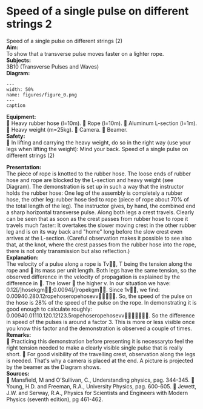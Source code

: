 # Speed of a single pulse on different strings  2  
 Speed of a single pulse on different strings (2)    
<b> Aim: </b>  
 To show that a transverse pulse moves faster on a lighter rope.    
<b> Subjects: </b>  
 3B10 (Transverse Pulses and Waves)   
<b> Diagram: </b>  
    
```{figure} figures/figure_0.png  
---  
width: 50%  
name: figures/figure_0.png  
---  
caption  
``` 
    
<b> Equipment: </b>  
  Heavy rubber hose (l=10m).  Rope (l=10m).  Aluminum L-section (l=1m).  Heavy weight (m=25kg).  Camera.  Beamer.   
<b> Safety: </b>  
  In lifting and carrying the heavy weight, do so in the right way (use your legs when lifting the weight): Mind your back.  Speed of a single pulse on different strings (2)
     
<b> Presentation: </b>  
 The piece of rope is knotted to the rubber hose. The loose ends of rubber hose and rope are blocked by the L-section and heavy weight (see Diagram). The demonstration is set up in such a way that the instructor holds the rubber hose: One leg of the assembly is completely a rubber hose, the other leg: rubber hose tied to rope (piece of rope about 70% of the total length of the leg). The instructor gives, by hand, the combined end a sharp horizontal transverse pulse. Along both legs a crest travels. Clearly can be seen that as soon as the crest passes from rubber hose to rope it travels much faster: It overtakes the slower moving crest in the other rubber leg and is on its way back and "home" long before the slow crest even arrives at the L-section. (Careful observation makes it possible to see also that, at the knot, where the crest passes from the rubber hose into the rope, there is not only transmission but also reflection.)    
<b> Explanation: </b>  
 The velocity of a pulse along a rope is Tv, T being the tension along the rope and  its mass per unit length. Both legs have the same tension, so the observed difference in the velocity of propagation is explained by the difference in . The lower  the higher v. In our situation we have: 0.12[/]hosekgm;0.0094[/]ropekgm. Since 1v, we find: 0.00940.280.12ropehoseropehosevv. So, the speed of the pulse on the hose is 28% of the speed of the pulse on the rope. In demonstrating it is good enough to calculate roughly:  0.00940.01110.120.12123.5ropehoseropehosevv. So the difference in speed of the pulses is around a factor 3. This is more or less visible once you know this factor and the demonstration is observed a couple of times.  
<b> Remarks: </b>  
  Practicing this demonstration before presenting it is necessaryto feel the right tension needed to make a clearly visible single pulse that is really short.  For good visibility of the travelling crest, observation along the legs is needed. That's why a camera is placed at the end. A picture is projected by the beamer as the Diagram shows.   
<b> Sources: </b>  
  Mansfield, M and O'Sullivan, C., Understanding physics, pag. 344-345.  Young, H.D. and Freeman, R.A., University Physics, pag. 600-605.  Jewett, J.W. and Serway, R.A., Physics for Scientists and Engineers with Modern Physics (seventh edition), pg 461-462.  